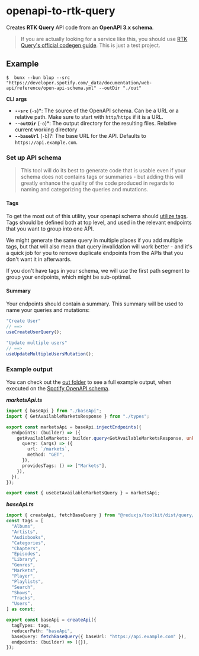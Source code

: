 # openapi-to-rtk-query

Creates **RTK Query** API code from an **OpenAPI 3.x schema**.

>  If you are actually looking for a service like this, you should use [RTK Query's official codegen guide](https://redux-toolkit.js.org/rtk-query/usage/code-generation). This is just a test project.

## **Example**

```shell
$  bunx --bun blup --src "https://developer.spotify.com/_data/documentation/web-api/reference/open-api-schema.yml" --outDir "./out"
```

**CLI args**

* **`--src`** (`-s`)*: The source of the OpenAPI schema. Can be a URL or a relative path. Make sure to start with `http`/`https` if it is a URL.
* **`--outDir`** (`-o`)*: The output directory for the resulting files. Relative current working directory
* **`--baseUrl`** (`-b`)?: The base URL for the API. Defaults to `https://api.example.com`. 

### Set up API schema

> This tool will do its best to generate code that is usable even if your schema does not contains tags or summaries - but adding this will greatly enhance the quality of the code produced in regards to naming and categorizing the queries and mutations.

#### Tags

To get the most out of this utility, your openapi schema should [utilize tags](https://swagger.io/docs/specification/grouping-operations-with-tags/).
Tags should be defined both at top level, and used in the relevant endpoints that you want to group into one API.

We might generate the same query in multiple places if you add multiple tags, but that will also mean that query invalidation will work better - and it's a quick
job for you to remove duplicate endpoints from the APIs that you don't want it in afterwards.

If you don't have tags in your schema, we will use the first path segment to group your endpoints, which might be sub-optimal.

#### Summary

Your endpoints should contain a summary. This summary will be used to name your queries and mutations:

```typescript
"Create User"
// ==>
useCreateUserQuery();

"Update multiple users"
// ==>
useUpdateMultipleUsersMutation();
```

### Example output

You can check out the [out folder](https://github.com/imp-dance/openapi-to-rtk-query/tree/main/out) to see a full example output, when executed on the [Spotify OpenAPI schema](https://developer.spotify.com/reference/web-api/open-api-schema.yaml).

**_marketsApi.ts_**
```typescript 
import { baseApi } from "./baseApi";
import { GetAvailableMarketsResponse } from "./types";

export const marketsApi = baseApi.injectEndpoints({
  endpoints: (builder) => ({
    getAvailableMarkets: builder.query<GetAvailableMarketsResponse, unknown>({
      query: (args) => ({
        url: `/markets`,
        method: "GET",
      }),
      providesTags: () => ["Markets"],
    }),
  }),
});

export const { useGetAvailableMarketsQuery } = marketsApi;
```

**_baseApi.ts_**
```typescript
import { createApi, fetchBaseQuery } from "@reduxjs/toolkit/dist/query/react";
const tags = [
  "Albums",
  "Artists",
  "Audiobooks",
  "Categories",
  "Chapters",
  "Episodes",
  "Library",
  "Genres",
  "Markets",
  "Player",
  "Playlists",
  "Search",
  "Shows",
  "Tracks",
  "Users",
] as const;

export const baseApi = createApi({
  tagTypes: tags,
  reducerPath: "baseApi",
  baseQuery: fetchBaseQuery({ baseUrl: "https://api.example.com" }),
  endpoints: (builder) => ({}),
});
```

